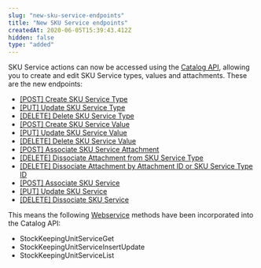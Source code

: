 ```yaml
---
slug: "new-sku-service-endpoints"
title: "New SKU Service endpoints"
createdAt: 2020-06-05T15:39:43.412Z
hidden: false
type: "added"
---
```


SKU Service actions can now be accessed using the [Catalog API](https://developers.vtex.com/reference/catalog-api-overview), allowing you to create and edit SKU Service types, values and attachments. These are the new endpoints:

- [[POST] Create SKU Service Type](https://developers.vtex.com/reference/sku-service#post_api-catalog-pvt-skuservicetype)
- [[PUT] Update SKU Service Type](https://developers.vtex.com/reference/sku-service#put_api-catalog-pvt-skuservicetype-skuservicetypeid)
- [[DELETE] Delete SKU Service Type](https://developers.vtex.com/reference/sku-service#delete_api-catalog-pvt-skuservicetype-skuservicetypeid)
- [[POST] Create SKU Service Value](https://developers.vtex.com/reference/sku-service#post_api-catalog-pvt-skuservicevalue)
- [[PUT] Update SKU Service Value](https://developers.vtex.com/reference/sku-service#put_api-catalog-pvt-skuservicevalue-skuservicevalueid)
- [[DELETE] Delete SKU Service Value](https://developers.vtex.com/reference/sku-service#delete_api-catalog-pvt-skuservicevalue-skuservicevalueid)
- [[POST] Associate SKU Service Attachment](https://developers.vtex.com/reference/sku-service#post_api-catalog-pvt-skuservicetypeattachment)
- [[DELETE] Dissociate Attachment from SKU Service Type](https://developers.vtex.com/reference/sku-service#delete_api-catalog-pvt-skuservicetypeattachment-skuservicetypeattachmentid)
- [[DELETE] Dissociate Attachment by Attachment ID or SKU Service Type ID](https://developers.vtex.com/reference/sku-service#delete_api-catalog-pvt-skuservicetypeattachment)
- [[POST] Associate SKU Service](https://developers.vtex.com/reference/sku-service#post_api-catalog-pvt-skuservice)
- [[PUT] Update SKU Service](https://developers.vtex.com/reference/sku-service#post_api-catalog-pvt-skuservice-skuserviceid)
- [[DELETE] Dissociate SKU Service](https://developers.vtex.com/reference/sku-service#delete_api-catalog-pvt-skuservice-skuserviceid)

This means the following [Webservice](https://assets.ctfassets.net/alneenqid6w5/4OdeCFbcVQtEgkuWsuuidl/80b79448cf2b327e07b567a8411afaa0/vtex_WebServiceGuide.pdf) methods have been incorporated into the Catalog API:

- StockKeepingUnitServiceGet
- StockKeepingUnitServiceInsertUpdate
- StockKeepingUnitServiceList